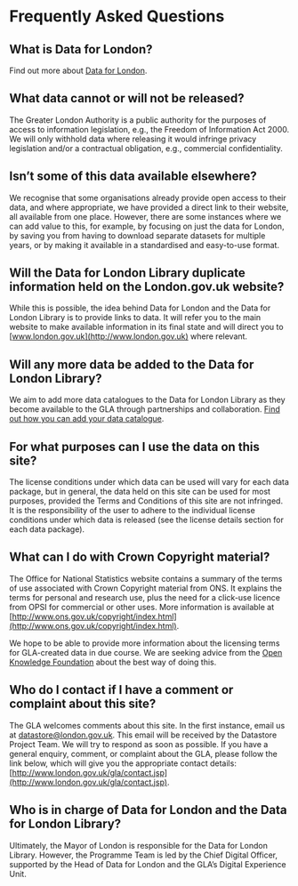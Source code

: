 # Frequently Asked Questions

## What is Data for London?

Find out more about [Data for London](https://chiefdigitalofficer4london.medium.com/towards-a-new-data-for-london-library-d95a062f30d9).

## What data cannot or will not be released?

The Greater London Authority is a public authority for the purposes of access to information legislation, e.g., the Freedom of Information Act 2000. We will only withhold data where releasing it would infringe privacy legislation and/or a contractual obligation, e.g., commercial confidentiality.

## Isn’t some of this data available elsewhere?

We recognise that some organisations already provide open access to their data, and where appropriate, we have provided a direct link to their website, all available from one place. However, there are some instances where we can add value to this, for example, by focusing on just the data for London, by saving you from having to download separate datasets for multiple years, or by making it available in a standardised and easy-to-use format.

## Will the Data for London Library duplicate information held on the London.gov.uk website?

While this is possible, the idea behind Data for London and the Data for London Library is to provide links to data. It will refer you to the main website to make available information in its final state and will direct you to [www.london.gov.uk](http://www.london.gov.uk) where relevant.

## Will any more data be added to the Data for London Library?

We aim to add more data catalogues to the Data for London Library as they become available to the GLA through partnerships and collaboration. [Find out how you can add your data catalogue](contribute).

## For what purposes can I use the data on this site?

The license conditions under which data can be used will vary for each data package, but in general, the data held on this site can be used for most purposes, provided the Terms and Conditions of this site are not infringed. It is the responsibility of the user to adhere to the individual license conditions under which data is released (see the license details section for each data package).

## What can I do with Crown Copyright material?

The Office for National Statistics website contains a summary of the terms of use associated with Crown Copyright material from ONS. It explains the terms for personal and research use, plus the need for a click-use licence from OPSI for commercial or other uses. More information is available at [http://www.ons.gov.uk/copyright/index.html](http://www.ons.gov.uk/copyright/index.html).

We hope to be able to provide more information about the licensing terms for GLA-created data in due course. We are seeking advice from the [Open Knowledge Foundation](https://okfn.org/) about the best way of doing this.

## Who do I contact if I have a comment or complaint about this site?

The GLA welcomes comments about this site. In the first instance, email us at [datastore@london.gov.uk](mailto:datastore@london.gov.uk). This email will be received by the Datastore Project Team. We will try to respond as soon as possible. If you have a general enquiry, comment, or complaint about the GLA, please follow the link below, which will give you the appropriate contact details: [http://www.london.gov.uk/gla/contact.jsp](http://www.london.gov.uk/gla/contact.jsp).

## Who is in charge of Data for London and the Data for London Library?

Ultimately, the Mayor of London is responsible for the Data for London Library. However, the Programme Team is led by the Chief Digital Officer, supported by the Head of Data for London and the GLA’s Digital Experience Unit.
